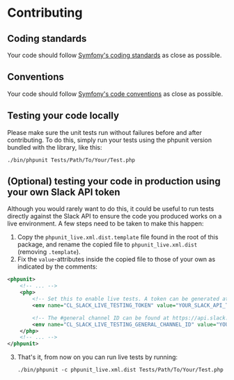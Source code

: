 # Contributing


## Coding standards

Your code should follow [Symfony's coding standards](http://symfony.com/doc/current/contributing/code/standards.html) as close as possible.


## Conventions

Your code should follow [Symfony's code conventions](http://symfony.com/doc/current/contributing/code/conventions.html) as close as possible.


## Testing your code locally

Please make sure the unit tests run without failures before and after contributing. To do this, simply run your tests 
using the phpunit version bundled with the library, like this:

    ./bin/phpunit Tests/Path/To/Your/Test.php


## (Optional) testing your code in production using your own Slack API token

Although you would rarely want to do this, it could be useful to run tests directly against the Slack API
to ensure the code you produced works on a live environment. A few steps need to be taken to make this happen:

1. Copy the `phpunit_live.xml.dist.template` file found in the root of this package, and rename the copied file to
`phpunit_live.xml.dist` (removing `.template`).
2. Fix the `value`-attributes inside the copied file to those of your own as indicated by the comments:
```xml
<phpunit>
    <!-- ... -->
    <php>
        <!-- Set this to enable live tests. A token can be generated at https://api.slack.com/#auth (requires log-in) -->
        <env name="CL_SLACK_LIVE_TESTING_TOKEN" value="YOUR_SLACK_API_TOKEN_HERE"/>

        <!-- The #general channel ID can be found at https://api.slack.com/methods/channels.info/test#api-arg-extras-2 (click on #general) (requires login) -->
        <env name="CL_SLACK_LIVE_TESTING_GENERAL_CHANNEL_ID" value="YOUR_SLACK_GENERAL_CHANNEL_ID_HERE"/>
    </php>
    <!-- ... -->
</phpunit>
```
3. That's it, from now on you can run live tests by running:

    `./bin/phpunit -c phpunit_live.xml.dist Tests/Path/To/Your/Test.php`
